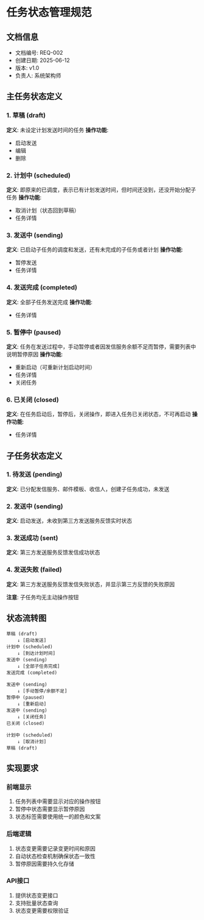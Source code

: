 # 任务状态管理规范

## 文档信息
- 文档编号: REQ-002
- 创建日期: 2025-06-12
- 版本: v1.0
- 负责人: 系统架构师

## 主任务状态定义

### 1. 草稿 (draft)
**定义**: 未设定计划发送时间的任务
**操作功能**: 
- 启动发送
- 编辑
- 删除

### 2. 计划中 (scheduled)
**定义**: 即原来的已调度，表示已有计划发送时间，但时间还没到，还没开始分配子任务
**操作功能**: 
- 取消计划（状态回到草稿）
- 任务详情

### 3. 发送中 (sending)
**定义**: 已启动子任务的调度和发送，还有未完成的子任务或者计划
**操作功能**: 
- 暂停发送
- 任务详情

### 4. 发送完成 (completed)
**定义**: 全部子任务发送完成
**操作功能**: 
- 任务详情

### 5. 暂停中 (paused)
**定义**: 任务在发送过程中，手动暂停或者因发信服务余额不足而暂停，需要列表中说明暂停原因
**操作功能**: 
- 重新启动（可重新计划启动时间）
- 任务详情
- 关闭任务

### 6. 已关闭 (closed)
**定义**: 在任务启动后，暂停后，关闭操作，即进入任务已关闭状态，不可再启动
**操作功能**: 
- 任务详情

## 子任务状态定义

### 1. 待发送 (pending)
**定义**: 已分配发信服务、邮件模板、收信人，创建子任务成功，未发送

### 2. 发送中 (sending)
**定义**: 启动发送，未收到第三方发送服务反馈实时状态

### 3. 发送成功 (sent)
**定义**: 第三方发送服务反馈发信成功状态

### 4. 发送失败 (failed)
**定义**: 第三方发送服务反馈发信失败状态，并显示第三方反馈的失败原因

**注意**: 子任务均无主动操作按钮

## 状态流转图

```
草稿 (draft) 
    ↓ [启动发送]
计划中 (scheduled)
    ↓ [到达计划时间]
发送中 (sending)
    ↓ [全部子任务完成]
发送完成 (completed)

发送中 (sending)
    ↓ [手动暂停/余额不足]
暂停中 (paused)
    ↓ [重新启动]
发送中 (sending)
    ↓ [关闭任务]
已关闭 (closed)

计划中 (scheduled)
    ↓ [取消计划]
草稿 (draft)
```

## 实现要求

### 前端显示
1. 任务列表中需要显示对应的操作按钮
2. 暂停中状态需要显示暂停原因
3. 状态标签需要使用统一的颜色和文案

### 后端逻辑
1. 状态变更需要记录变更时间和原因
2. 自动状态检查机制确保状态一致性
3. 暂停原因需要持久化存储

### API接口
1. 提供状态变更接口
2. 支持批量状态查询
3. 状态变更需要权限验证 